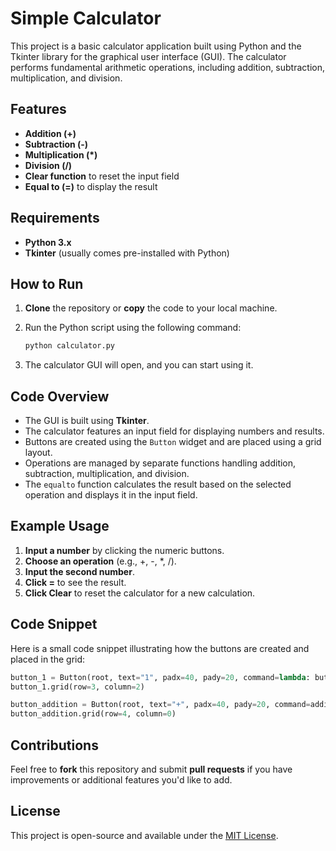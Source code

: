 # Simple Calculator

This project is a basic calculator application built using Python and the Tkinter library for the graphical user interface (GUI). The calculator performs fundamental arithmetic operations, including addition, subtraction, multiplication, and division.

## Features

- **Addition (+)**
- **Subtraction (-)**
- **Multiplication (*)**
- **Division (/)**
- **Clear function** to reset the input field
- **Equal to (=)** to display the result

## Requirements

- **Python 3.x**
- **Tkinter** (usually comes pre-installed with Python)

## How to Run

1. **Clone** the repository or **copy** the code to your local machine.
2. Run the Python script using the following command:

   ```bash
   python calculator.py
   ```

3. The calculator GUI will open, and you can start using it.

## Code Overview

- The GUI is built using **Tkinter**.
- The calculator features an input field for displaying numbers and results.
- Buttons are created using the `Button` widget and are placed using a grid layout.
- Operations are managed by separate functions handling addition, subtraction, multiplication, and division.
- The `equalto` function calculates the result based on the selected operation and displays it in the input field.

## Example Usage

1. **Input a number** by clicking the numeric buttons.
2. **Choose an operation** (e.g., +, -, *, /).
3. **Input the second number**.
4. **Click =** to see the result.
5. **Click Clear** to reset the calculator for a new calculation.

## Code Snippet

Here is a small code snippet illustrating how the buttons are created and placed in the grid:

```python
button_1 = Button(root, text="1", padx=40, pady=20, command=lambda: button_click(1))
button_1.grid(row=3, column=2)

button_addition = Button(root, text="+", padx=40, pady=20, command=addition)
button_addition.grid(row=4, column=0)
```

## Contributions

Feel free to **fork** this repository and submit **pull requests** if you have improvements or additional features you'd like to add.

## License

This project is open-source and available under the [MIT License](LICENSE).
